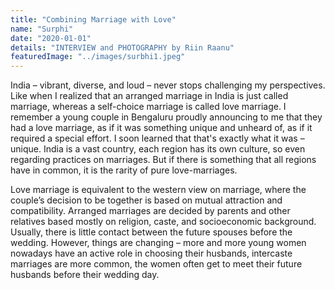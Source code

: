 ```yaml
---
title: "Combining Marriage with Love"
name: "Surphi"
date: "2020-01-01"
details: "INTERVIEW and PHOTOGRAPHY by Riin Raanu"
featuredImage: "../images/surbhi1.jpeg"
---
```


India – vibrant, diverse, and loud – never stops challenging my perspectives. Like when I realized that an arranged marriage in India is just called marriage, whereas a self-choice marriage is called love marriage. I remember a young couple in Bengaluru proudly announcing to me that they had a love marriage, as if it was something unique and unheard of, as if it required a special effort. I soon learned that that's exactly what it was – unique. India is a vast country, each region has its own culture, so even regarding practices on marriages. But if there is something that all regions have in common, it is the rarity of pure love-marriages.  

Love marriage is equivalent to the western view on marriage, where the couple’s decision to be together is based on mutual attraction and compatibility. Arranged marriages are decided by parents and other relatives based mostly on religion, caste, and socioeconomic background. Usually, there is little contact between the future spouses before the wedding. However, things are changing – more and more young women nowadays have an active role in choosing their husbands, intercaste marriages are more common, the women often get to meet their future husbands before their wedding day. 